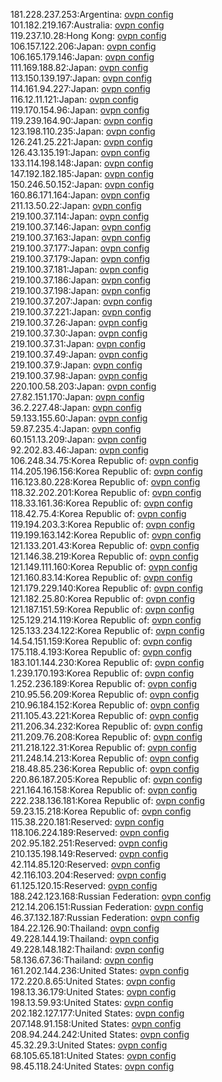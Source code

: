 181.228.237.253:Argentina: [ovpn config](vpn/181_228_237_253.ovpn)  
101.182.219.167:Australia: [ovpn config](vpn/101_182_219_167.ovpn)  
119.237.10.28:Hong Kong: [ovpn config](vpn/119_237_10_28.ovpn)  
106.157.122.206:Japan: [ovpn config](vpn/106_157_122_206.ovpn)  
106.165.179.146:Japan: [ovpn config](vpn/106_165_179_146.ovpn)  
111.169.188.82:Japan: [ovpn config](vpn/111_169_188_82.ovpn)  
113.150.139.197:Japan: [ovpn config](vpn/113_150_139_197.ovpn)  
114.161.94.227:Japan: [ovpn config](vpn/114_161_94_227.ovpn)  
116.12.11.121:Japan: [ovpn config](vpn/116_12_11_121.ovpn)  
119.170.154.96:Japan: [ovpn config](vpn/119_170_154_96.ovpn)  
119.239.164.90:Japan: [ovpn config](vpn/119_239_164_90.ovpn)  
123.198.110.235:Japan: [ovpn config](vpn/123_198_110_235.ovpn)  
126.241.25.221:Japan: [ovpn config](vpn/126_241_25_221.ovpn)  
126.43.135.191:Japan: [ovpn config](vpn/126_43_135_191.ovpn)  
133.114.198.148:Japan: [ovpn config](vpn/133_114_198_148.ovpn)  
147.192.182.185:Japan: [ovpn config](vpn/147_192_182_185.ovpn)  
150.246.50.152:Japan: [ovpn config](vpn/150_246_50_152.ovpn)  
160.86.171.164:Japan: [ovpn config](vpn/160_86_171_164.ovpn)  
211.13.50.22:Japan: [ovpn config](vpn/211_13_50_22.ovpn)  
219.100.37.114:Japan: [ovpn config](vpn/219_100_37_114.ovpn)  
219.100.37.146:Japan: [ovpn config](vpn/219_100_37_146.ovpn)  
219.100.37.163:Japan: [ovpn config](vpn/219_100_37_163.ovpn)  
219.100.37.177:Japan: [ovpn config](vpn/219_100_37_177.ovpn)  
219.100.37.179:Japan: [ovpn config](vpn/219_100_37_179.ovpn)  
219.100.37.181:Japan: [ovpn config](vpn/219_100_37_181.ovpn)  
219.100.37.186:Japan: [ovpn config](vpn/219_100_37_186.ovpn)  
219.100.37.198:Japan: [ovpn config](vpn/219_100_37_198.ovpn)  
219.100.37.207:Japan: [ovpn config](vpn/219_100_37_207.ovpn)  
219.100.37.221:Japan: [ovpn config](vpn/219_100_37_221.ovpn)  
219.100.37.26:Japan: [ovpn config](vpn/219_100_37_26.ovpn)  
219.100.37.30:Japan: [ovpn config](vpn/219_100_37_30.ovpn)  
219.100.37.31:Japan: [ovpn config](vpn/219_100_37_31.ovpn)  
219.100.37.49:Japan: [ovpn config](vpn/219_100_37_49.ovpn)  
219.100.37.9:Japan: [ovpn config](vpn/219_100_37_9.ovpn)  
219.100.37.98:Japan: [ovpn config](vpn/219_100_37_98.ovpn)  
220.100.58.203:Japan: [ovpn config](vpn/220_100_58_203.ovpn)  
27.82.151.170:Japan: [ovpn config](vpn/27_82_151_170.ovpn)  
36.2.227.48:Japan: [ovpn config](vpn/36_2_227_48.ovpn)  
59.133.155.60:Japan: [ovpn config](vpn/59_133_155_60.ovpn)  
59.87.235.4:Japan: [ovpn config](vpn/59_87_235_4.ovpn)  
60.151.13.209:Japan: [ovpn config](vpn/60_151_13_209.ovpn)  
92.202.83.46:Japan: [ovpn config](vpn/92_202_83_46.ovpn)  
106.248.34.75:Korea Republic of: [ovpn config](vpn/106_248_34_75.ovpn)  
114.205.196.156:Korea Republic of: [ovpn config](vpn/114_205_196_156.ovpn)  
116.123.80.228:Korea Republic of: [ovpn config](vpn/116_123_80_228.ovpn)  
118.32.202.201:Korea Republic of: [ovpn config](vpn/118_32_202_201.ovpn)  
118.33.161.36:Korea Republic of: [ovpn config](vpn/118_33_161_36.ovpn)  
118.42.75.4:Korea Republic of: [ovpn config](vpn/118_42_75_4.ovpn)  
119.194.203.3:Korea Republic of: [ovpn config](vpn/119_194_203_3.ovpn)  
119.199.163.142:Korea Republic of: [ovpn config](vpn/119_199_163_142.ovpn)  
121.133.201.43:Korea Republic of: [ovpn config](vpn/121_133_201_43.ovpn)  
121.146.38.219:Korea Republic of: [ovpn config](vpn/121_146_38_219.ovpn)  
121.149.111.160:Korea Republic of: [ovpn config](vpn/121_149_111_160.ovpn)  
121.160.83.14:Korea Republic of: [ovpn config](vpn/121_160_83_14.ovpn)  
121.179.229.140:Korea Republic of: [ovpn config](vpn/121_179_229_140.ovpn)  
121.182.25.80:Korea Republic of: [ovpn config](vpn/121_182_25_80.ovpn)  
121.187.151.59:Korea Republic of: [ovpn config](vpn/121_187_151_59.ovpn)  
125.129.214.119:Korea Republic of: [ovpn config](vpn/125_129_214_119.ovpn)  
125.133.234.122:Korea Republic of: [ovpn config](vpn/125_133_234_122.ovpn)  
14.54.151.159:Korea Republic of: [ovpn config](vpn/14_54_151_159.ovpn)  
175.118.4.193:Korea Republic of: [ovpn config](vpn/175_118_4_193.ovpn)  
183.101.144.230:Korea Republic of: [ovpn config](vpn/183_101_144_230.ovpn)  
1.239.170.193:Korea Republic of: [ovpn config](vpn/1_239_170_193.ovpn)  
1.252.236.189:Korea Republic of: [ovpn config](vpn/1_252_236_189.ovpn)  
210.95.56.209:Korea Republic of: [ovpn config](vpn/210_95_56_209.ovpn)  
210.96.184.152:Korea Republic of: [ovpn config](vpn/210_96_184_152.ovpn)  
211.105.43.221:Korea Republic of: [ovpn config](vpn/211_105_43_221.ovpn)  
211.206.34.232:Korea Republic of: [ovpn config](vpn/211_206_34_232.ovpn)  
211.209.76.208:Korea Republic of: [ovpn config](vpn/211_209_76_208.ovpn)  
211.218.122.31:Korea Republic of: [ovpn config](vpn/211_218_122_31.ovpn)  
211.248.14.213:Korea Republic of: [ovpn config](vpn/211_248_14_213.ovpn)  
218.48.85.236:Korea Republic of: [ovpn config](vpn/218_48_85_236.ovpn)  
220.86.187.205:Korea Republic of: [ovpn config](vpn/220_86_187_205.ovpn)  
221.164.16.158:Korea Republic of: [ovpn config](vpn/221_164_16_158.ovpn)  
222.238.136.181:Korea Republic of: [ovpn config](vpn/222_238_136_181.ovpn)  
59.23.15.218:Korea Republic of: [ovpn config](vpn/59_23_15_218.ovpn)  
115.38.220.181:Reserved: [ovpn config](vpn/115_38_220_181.ovpn)  
118.106.224.189:Reserved: [ovpn config](vpn/118_106_224_189.ovpn)  
202.95.182.251:Reserved: [ovpn config](vpn/202_95_182_251.ovpn)  
210.135.198.149:Reserved: [ovpn config](vpn/210_135_198_149.ovpn)  
42.114.85.120:Reserved: [ovpn config](vpn/42_114_85_120.ovpn)  
42.116.103.204:Reserved: [ovpn config](vpn/42_116_103_204.ovpn)  
61.125.120.15:Reserved: [ovpn config](vpn/61_125_120_15.ovpn)  
188.242.123.168:Russian Federation: [ovpn config](vpn/188_242_123_168.ovpn)  
212.14.206.151:Russian Federation: [ovpn config](vpn/212_14_206_151.ovpn)  
46.37.132.187:Russian Federation: [ovpn config](vpn/46_37_132_187.ovpn)  
184.22.126.90:Thailand: [ovpn config](vpn/184_22_126_90.ovpn)  
49.228.144.19:Thailand: [ovpn config](vpn/49_228_144_19.ovpn)  
49.228.148.182:Thailand: [ovpn config](vpn/49_228_148_182.ovpn)  
58.136.67.36:Thailand: [ovpn config](vpn/58_136_67_36.ovpn)  
161.202.144.236:United States: [ovpn config](vpn/161_202_144_236.ovpn)  
172.220.8.65:United States: [ovpn config](vpn/172_220_8_65.ovpn)  
198.13.36.179:United States: [ovpn config](vpn/198_13_36_179.ovpn)  
198.13.59.93:United States: [ovpn config](vpn/198_13_59_93.ovpn)  
202.182.127.177:United States: [ovpn config](vpn/202_182_127_177.ovpn)  
207.148.91.158:United States: [ovpn config](vpn/207_148_91_158.ovpn)  
208.94.244.242:United States: [ovpn config](vpn/208_94_244_242.ovpn)  
45.32.29.3:United States: [ovpn config](vpn/45_32_29_3.ovpn)  
68.105.65.181:United States: [ovpn config](vpn/68_105_65_181.ovpn)  
98.45.118.24:United States: [ovpn config](vpn/98_45_118_24.ovpn)  
